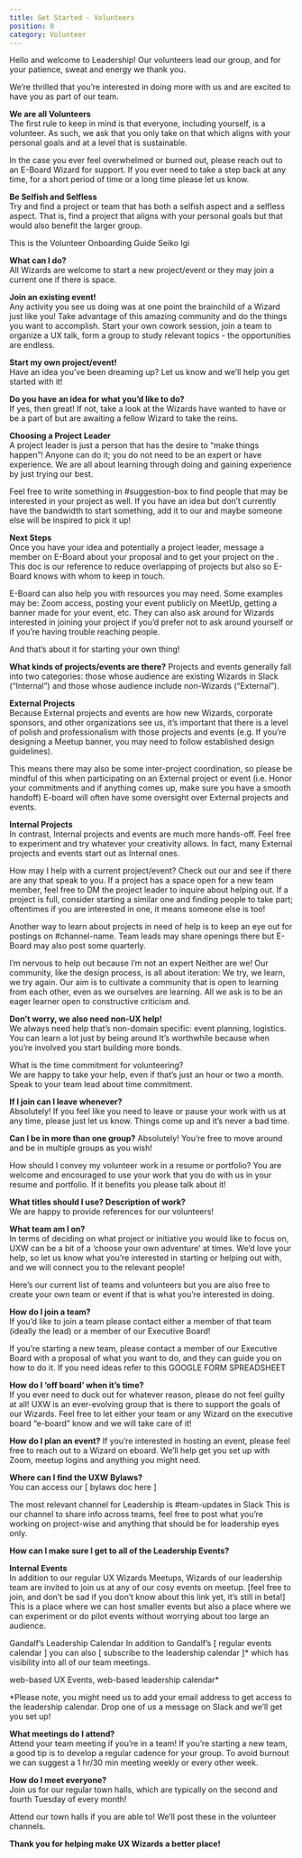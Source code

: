 ```yaml
---
title: Get Started - Volunteers
position: 0
category: Volunteer
---
```


Hello and welcome to Leadership! Our volunteers lead our group, and for your patience, sweat and energy we thank you.

We’re thrilled that you’re interested in doing more with us and are excited to have you as part of our team.

**We are all Volunteers**\
The first rule to keep in mind is that everyone, including yourself, is a volunteer. As such, we ask that you only take on that which aligns with your personal goals and at a level that is sustainable.

In the case you ever feel overwhelmed or burned out, please reach out to an E-Board Wizard for support. If you ever need to take a step back at any time, for a short period of time or a long time please let us know.

**Be Selfish and Selfless**\
Try and find a project or team that has both a selfish aspect and a selfless aspect. That is, find a project that aligns with your personal goals but that would also benefit the larger group.

This is the Volunteer Onboarding Guide Seiko Igi

**What can I do?**\
All Wizards are welcome to start a new project/event or they may join a current one if there is space.

**Join an existing event!**\
Any activity you see us doing was at one point the brainchild of a Wizard just like you! Take advantage of this amazing community and do the things you want to accomplish. Start your own cowork session, join a team to organize a UX talk, form a group to study relevant topics - the opportunities are endless.

<Here is a list of current project initiatives Wizards are doing. >
<Here is a list of ideas Wizards have asked for but no one is currently spearheading>

**Start my own project/event!**\
Have an idea you’ve been dreaming up? Let us know and we’ll help you get started with it!

**Do you have an idea for what you’d like to do?**\
If yes, then great! If not, take a look at the <list of ideas> Wizards have wanted to have or be a part of but are awaiting a fellow Wizard to take the reins.

**Choosing a Project Leader**\
A project leader is just a person that has the desire to “make things happen”! Anyone can do it; you do not need to be an expert or have experience. We are all about learning through doing and gaining experience by just trying our best.

Feel free to write something in #suggestion-box to find people that may be interested in your project as well. If you have an idea but don’t currently have the bandwidth to start something, add it to our <list of ideas> and maybe someone else will be inspired to pick it up!

**Next Steps**\
Once you have your idea and potentially a project leader, message a member on E-Board about your proposal and to get your project on the <list of current projects>. This doc is our reference to reduce overlapping of projects but also so E-Board knows with whom to keep in touch.

E-Board can also help you with resources you may need. Some examples may be: Zoom access, posting your event publicly on MeetUp, getting a banner made for your event, etc. They can also ask around for Wizards interested in joining your project if you’d prefer not to ask around yourself or if you’re having trouble reaching people.

And that’s about it for starting your own thing!

**What kinds of projects/events are there?**
Projects and events generally fall into two categories: those whose audience are existing Wizards in Slack (“Internal”) and those whose audience include non-Wizards (“External”).

**External Projects**\
Because External projects and events are how new Wizards, corporate sponsors, and other organizations see us, it’s important that there is a level of polish and professionalism with those projects and events (e.g. If you’re designing a Meetup banner, you may need to follow established design guidelines).

This means there may also be some inter-project coordination, so please be mindful of this when participating on an External project or event (i.e. Honor your commitments and if anything comes up, make sure you have a smooth handoff) E-board will often have some oversight over External projects and events.

**Internal Projects**\
In contrast, Internal projects and events are much more hands-off. Feel free to experiment and try whatever your creativity allows. In fact, many External projects and events start out as Internal ones.

How may I help with a current project/event?
Check out our <list of current projects> and see if there are any that speak to you. If a project has a space open for a new team member, feel free to DM the project leader to inquire about helping out. If a project is full, consider starting a similar one and finding people to take part; oftentimes if you are interested in one, it means someone else is too!

Another way to learn about projects in need of help is to keep an eye out for postings on #channel-name. Team leads may share openings there but E-Board may also post some quarterly.

I’m nervous to help out because I’m not an expert
Neither are we! Our community, like the design process, is all about iteration: We try, we learn, we try again. Our aim is to cultivate a community that is open to learning from each other, even as we ourselves are learning. All we ask is to be an eager learner open to constructive criticism and.

**Don’t worry, we also need non-UX help!**\
We always need help that’s non-domain specific: event planning, logistics.
You can learn a lot just by being around
It’s worthwhile because when you’re involved you start building more bonds.

What is the time commitment for volunteering?\
We are happy to take your help, even if that’s just an hour or two a month. Speak to your team lead about time commitment.

**If I join can I leave whenever?**\
Absolutely! If you feel like you need to leave or pause your work with us at any time, please just let us know. Things come up and it’s never a bad time.

**Can I be in more than one group?**
Absolutely! You’re free to move around and be in multiple groups as you wish!

How should I convey my volunteer work in a resume or portfolio?
You are welcome and encouraged to use your work that you do with us in your resume and portfolio. If it benefits you please talk about it!

**What titles should I use? Description of work?**\
We are happy to provide references for our volunteers!

**What team am I on?**\
In terms of deciding on what project or initiative you would like to focus on, UXW can be a bit of a ‘choose your own adventure’ at times. We’d love your help, so let us know what you’re interested in starting or helping out with, and we will connect you to the relevant people!

Here’s our current list of teams and volunteers but you are also free to create your own team or event if that is what you’re interested in doing.

**How do I join a team?**\
If you’d like to join a team please contact either a member of that team (ideally the lead) or a member of our Executive Board!

If you’re starting a new team, please contact a member of our Executive Board with a proposal of what you want to do, and they can guide you on how to do it. If you need ideas refer to this GOOGLE FORM SPREADSHEET

**How do I ‘off board’ when it’s time?**\
If you ever need to duck out for whatever reason, please do not feel guilty at all! UXW is an ever-evolving group that is there to support the goals of our Wizards. Feel free to let either your team or any Wizard on the executive board “e-board” know and we will take care of it!

**How do I plan an event?**
If you’re interested in hosting an event, please feel free to reach out to a Wizard on eboard. We’ll help get you set up with Zoom, meetup logins and anything you might need.

**Where can I find the UXW Bylaws?**\
You can access our [ bylaws doc here ]

The most relevant channel for Leadership is #team-updates in Slack
This is our channel to share info across teams, feel free to post what you’re working on project-wise and anything that should be for leadership eyes only.

**How can I make sure I get to all of the Leadership Events?**

**Internal Events**\
In addition to our regular UX Wizards Meetups, Wizards of our leadership team are invited to join us at any of our cosy events on meetup. [feel free to join, and don’t be sad if you don’t know about this link yet, it’s still in beta!] This is a place where we can host smaller events but also a place where we can experiment or do pilot events without worrying about too large an audience.

Gandalf’s Leadership Calendar
In addition to Gandalf’s [ regular events calendar ] you can also [ subscribe to the leadership calendar ]\* which has visibility into all of our team meetings.

web-based UX Events, web-based leadership calendar\*

\*Please note, you might need us to add your email address to get access to the leadership calendar. Drop one of us a message on Slack and we’ll get you set up!

**What meetings do I attend?**\
Attend your team meeting if you’re in a team!
If you’re starting a new team, a good tip is to develop a regular cadence for your group. To avoid burnout we can suggest a 1 hr/30 min meeting weekly or every other week.

**How do I meet everyone?**\
Join us for our regular town halls, which are typically on the second and fourth Tuesday of every month!

Attend our town halls if you are able to!
We’ll post these in the volunteer channels.

**Thank you for helping make UX Wizards a better place!**
